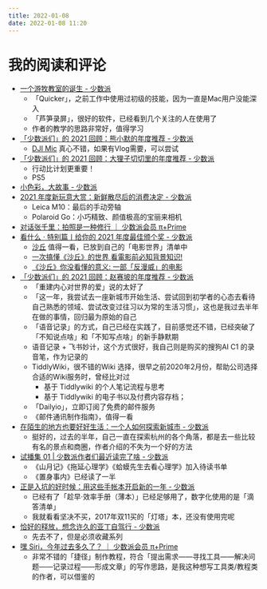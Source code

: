 ```yaml
---
title: 2022-01-08
date: 2022-01-08 11:20
---
```


# 我的阅读和评论
- [一个游牧教室的诞生 - 少数派](https://sspai.com/post/70685) 
    - 「Quicker」，之前工作中使用过初级的技能，因为一直是Mac用户没能深入
    - 「芦笋录屏」，很好的软件，已经看到几个关注的人在使用了
    - 作者的教学的思路非常好，值得学习
- [「少数派们」的 2021 回顾：熊小默的年度推荐 - 少数派](https://sspai.com/post/70672)
    - [DJI Mic](https://www.dji.com/cn/mic?site=brandsite&from=landing_page) 真心不错，如果有Vlog需要，可以尝试
- [「少数派们」的 2021 回顾：大狸子切切里的年度推荐 - 少数派](https://sspai.com/post/70657)
    - 行动比计划更重要！
    - PS5
- [小色彩，大故事 - 少数派](https://sspai.com/post/70689)
- [2021 年度新玩意大赏：新鲜散尽后的消费决定 - 少数派](https://sspai.com/post/70695)
    - Leica M10：最后的手动旁轴
    - Polaroid Go：小巧精致、颜值极高的宝丽来相机
- [对话张千里：拍照是一种修行 ｜ 少数派会员 π+Prime](https://sspai.com/prime/story/ricoh-gr3x-report-zhangqianli)
- [看什么 · 特别篇丨给你的 2021 年度最佳颁个奖 - 少数派](https://sspai.com/post/70706)
    - [沙丘](https://movie.douban.com/subject/3001114/) 值得一看，已放到自己的「电影世界」清单中
    - [一次搞懂《沙丘》的世界 看電影前必知背景知识!](https://www.youtube.com/watch?v=jDLqxTisjaI)
    - [《沙丘》你没看懂的意义: 一部「反漫威」的电影](https://www.youtube.com/watch?v=mG-doyI8n1g)
- [「少数派们」的 2021 回顾：赵赛坡的年度推荐 - 少数派](https://sspai.com/post/70690)
    - 「重建内心对世界的爱」说的太好了
    - 「这一年，我尝试去一座新城市开始生活、尝试回到初学者的心态去看待自己熟悉的领域、尝试改变过往习以为常的生活习惯」，这也是我过去半年在做的事情，回归最为原始的自己
    - 「语音记录」的方式，自己已经在实践了，目前感觉还不错，已经突破了「不知说点啥」和「不知写点啥」的新手静默期
    - 语音记录 + 飞书妙计，这个方式很好，我自己则是购买的搜狗AI C1 的录音笔，作为记录的
    - TiddlyWiki，很不错的Wiki 选择，很早之前2020年2月份，帮助公司选择合适的Wiki服务时，曾经比对过
        - 基于 Tiddlywiki 的个人笔记流程与思考
        - 基于 Tiddlywiki 的电子书以及付费内容存档；
    - 「Dailyio」，立即订阅了免费的邮件服务
    - 《邮件通讯制作指南》，值得一看
- [在陌生的地方也要好好生活：一个人如何探索新城市 - 少数派](https://sspai.com/post/70694)
    - 挺好的，过去的半年，自己一直在探索杭州的各个角落，都是去一些比较有名的景点和商圈，作者介绍的不失为一个好的方法
- [试播集 01 | 少数派作者们最近读完了啥 - 少数派](https://sspai.com/post/70546)
    - 《山月记》《拖延心理学》《蛤蟆先生去看心理学》加入待读书单
    - 《置身事内》已经读了一半
- [正是入坑的好时候：用这些手帐本开启新的一年 - 少数派](https://sspai.com/post/70654)
    - 已经有了「趁早·效率手册（薄本）」已经足够用了，数字化使用的是「滴答清单」
    - 我就看看坚决不买，2017年双11买的「灯塔」本，还没有使用完呢
- [恰好的释放，想念许久的亚丁自驾行 - 少数派](https://sspai.com/post/69807)
    - 先去不了，但是必须收藏系列
- [嘿 Siri，今年过去多久了？ ｜ 少数派会员 π+Prime](https://sspai.com/prime/story/shortcuts-year-progress-bar)
    - 非常不错的「捷径」制作教程，符合「提出需求——寻找工具——解决问题——记录过程——形成文章」的写作思路，是我这种想写工具类/教程类的作者，可以借鉴的
